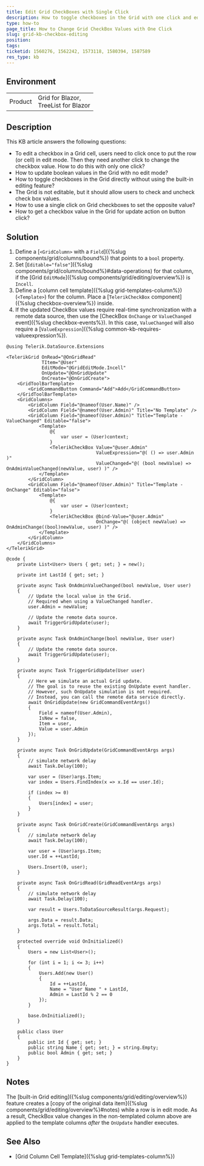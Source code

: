 ```yaml
---
title: Edit Grid CheckBoxes with Single Click
description: How to toggle checkboxes in the Grid with one click and edit bool values without using the built-in Grid edit mode.
type: how-to
page_title: How to Change Grid CheckBox Values with One Click
slug: grid-kb-checkbox-editing
position: 
tags: 
ticketid: 1560276, 1562242, 1573118, 1580394, 1587589
res_type: kb
---
```


## Environment

<table>
    <tbody>
        <tr>
            <td>Product</td>
            <td>
                Grid for Blazor, <br />
                TreeList for Blazor
            </td>
        </tr>
    </tbody>
</table>

## Description

This KB article answers the following questions:

* To edit a checkbox in a Grid cell, users need to click once to put the row (or cell) in edit mode. Then they need another click to change the checkbox value. How to do this with only one click?
* How to update boolean values in the Grid with no edit mode?
* How to toggle checkboxes in the Grid directly without using the built-in editing feature?
* The Grid is not editable, but it should allow users to check and uncheck check box values.
* How to use a single click on Grid checkboxes to set the opposite value?
* How to get a checkbox value in the Grid for update action on button click?

## Solution

1. Define a [`<GridColumn>` with a `Field`]({%slug components/grid/columns/bound%}) that points to a `bool` property.
1. Set [`Editable="false"`]({%slug components/grid/columns/bound%}#data-operations) for that column, if the [Grid `EditMode`]({%slug components/grid/editing/overview%}) is `Incell`.
1. Define a [column cell template]({%slug grid-templates-column%}) (`<Template>`) for the column. Place a [`TelerikCheckBox` component]({%slug checkbox-overview%}) inside.
1. If the updated CheckBox values require real-time synchronization with a remote data source, then use the [CheckBox `OnChange` or `ValueChanged` event]({%slug checkbox-events%}). In this case, `ValueChanged` will also require a [`ValueExpression`]({%slug common-kb-requires-valueexpression%}).

```CSHTML
@using Telerik.DataSource.Extensions

<TelerikGrid OnRead="@OnGridRead"
             TItem="@User"
             EditMode="@GridEditMode.Incell"
             OnUpdate="@OnGridUpdate"
             OnCreate="@OnGridCreate">
    <GridToolBarTemplate>
        <GridCommandButton Command="Add">Add</GridCommandButton>
    </GridToolBarTemplate>
    <GridColumns>
        <GridColumn Field="@nameof(User.Name)" />
        <GridColumn Field="@nameof(User.Admin)" Title="No Template" />
        <GridColumn Field="@nameof(User.Admin)" Title="Template - ValueChanged" Editable="false">
            <Template>
                @{
                    var user = (User)context;
                }
                <TelerikCheckBox Value="@user.Admin"
                                 ValueExpression="@( () => user.Admin )"
                                 ValueChanged="@( (bool newValue) => OnAdminValueChanged(newValue, user) )" />
            </Template>
        </GridColumn>
        <GridColumn Field="@nameof(User.Admin)" Title="Template - OnChange" Editable="false">
            <Template>
                @{
                    var user = (User)context;
                }
                <TelerikCheckBox @bind-Value="@user.Admin"
                                 OnChange="@( (object newValue) => OnAdminChange((bool)newValue, user) )" />
            </Template>
        </GridColumn>
    </GridColumns>
</TelerikGrid>

@code {
    private List<User> Users { get; set; } = new();

    private int LastId { get; set; }

    private async Task OnAdminValueChanged(bool newValue, User user)
    {
        // Update the local value in the Grid.
        // Required when using a ValueChanged handler.
        user.Admin = newValue;

        // Update the remote data source.
        await TriggerGridUpdate(user);
    }

    private async Task OnAdminChange(bool newValue, User user)
    {
        // Update the remote data source.
        await TriggerGridUpdate(user);
    }

    private async Task TriggerGridUpdate(User user)
    {
        // Here we simulate an actual Grid update.
        // The goal is to reuse the existing OnUpdate event handler.
        // However, such OnUpdate simulation is not required.
        // Instead, you can call the remote data service directly.
        await OnGridUpdate(new GridCommandEventArgs()
        {
            Field = nameof(User.Admin),
            IsNew = false,
            Item = user,
            Value = user.Admin
        });
    }

    private async Task OnGridUpdate(GridCommandEventArgs args)
    {
        // simulate network delay
        await Task.Delay(100);

        var user = (User)args.Item;
        var index = Users.FindIndex(x => x.Id == user.Id);

        if (index >= 0)
        {
            Users[index] = user;
        }
    }

    private async Task OnGridCreate(GridCommandEventArgs args)
    {
        // simulate network delay
        await Task.Delay(100);

        var user = (User)args.Item;
        user.Id = ++LastId;

        Users.Insert(0, user);
    }

    private async Task OnGridRead(GridReadEventArgs args)
    {
        // simulate network delay
        await Task.Delay(100);

        var result = Users.ToDataSourceResult(args.Request);

        args.Data = result.Data;
        args.Total = result.Total;
    }

    protected override void OnInitialized()
    {
        Users = new List<User>();

        for (int i = 1; i <= 3; i++)
        {
            Users.Add(new User()
            {
                Id = ++LastId,
                Name = "User Name " + LastId,
                Admin = LastId % 2 == 0
            });
        }

        base.OnInitialized();
    }

    public class User
    {
        public int Id { get; set; }
        public string Name { get; set; } = string.Empty;
        public bool Admin { get; set; }
    }
}
```

## Notes

The [built-in Grid editing]({%slug components/grid/editing/overview%}) feature creates a [copy of the original data item]({%slug components/grid/editing/overview%}#notes) while a row is in edit mode. As a result, CheckBox value changes in the non-templated column above are applied to the template columns *after* the `OnUpdate` handler executes.

## See Also

* [Grid Column Cell Template]({%slug grid-templates-column%})

